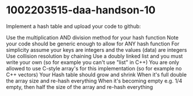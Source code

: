 # 1002203515-daa-handson-10
Implement a hash table and upload your code to github:

Use the multiplication AND division method for your hash function
Note your code should be generic enough to allow for ANY hash function
For simplicity assume your keys are integers and the values (data) are integers
Use collision resolution by chaining
Use a doubly linked list and you must write your own (so for example you can't use "list" in C++)
You are only allowed to use C-style array's for this implementation (so for example no C++ vectors)
Your Hash table should grow and shrink
When it's full double the array size and re-hash everything
When it's becoming empty e.g. 1/4 empty, then half the size of the array and re-hash everything
